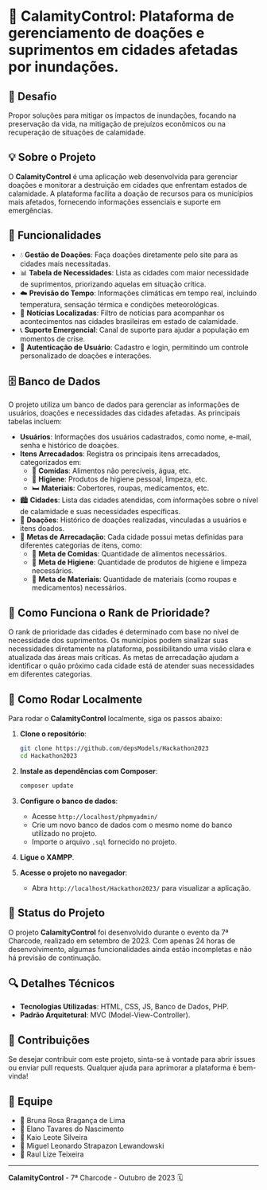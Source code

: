# 🌊 CalamityControl: Plataforma de gerenciamento de doações e suprimentos em cidades afetadas por inundações.

## 📌 Desafio

Propor soluções para mitigar os impactos de inundações, focando na preservação da vida, na mitigação de prejuízos econômicos ou na recuperação de situações de calamidade.

## 💡 Sobre o Projeto

O **CalamityControl** é uma aplicação web desenvolvida para gerenciar doações e monitorar a destruição em cidades que enfrentam estados de calamidade. A plataforma facilita a doação de recursos para os municípios mais afetados, fornecendo informações essenciais e suporte em emergências.

## 🚀 Funcionalidades

- 💧 **Gestão de Doações**: Faça doações diretamente pelo site para as cidades mais necessitadas.
- 📊 **Tabela de Necessidades**: Lista as cidades com maior necessidade de suprimentos, priorizando aquelas em situação crítica.
- ☁️ **Previsão do Tempo**: Informações climáticas em tempo real, incluindo temperatura, sensação térmica e condições meteorológicas.
- 📰 **Notícias Localizadas**: Filtro de notícias para acompanhar os acontecimentos nas cidades brasileiras em estado de calamidade.
- 📞 **Suporte Emergencial**: Canal de suporte para ajudar a população em momentos de crise.
- 🔐 **Autenticação de Usuário**: Cadastro e login, permitindo um controle personalizado de doações e interações.

## 🗄️ Banco de Dados

O projeto utiliza um banco de dados para gerenciar as informações de usuários, doações e necessidades das cidades afetadas. As principais tabelas incluem:

- **Usuários**: Informações dos usuários cadastrados, como nome, e-mail, senha e histórico de doações.
- **Itens Arrecadados**: Registra os principais itens arrecadados, categorizados em:
  - 🍞 **Comidas**: Alimentos não perecíveis, água, etc.
  - 🧼 **Higiene**: Produtos de higiene pessoal, limpeza, etc.
  - 🛏️ **Materiais**: Cobertores, roupas, medicamentos, etc.
- 🏙️ **Cidades**: Lista das cidades atendidas, com informações sobre o nível de calamidade e suas necessidades específicas.
- 💸 **Doações**: Histórico de doações realizadas, vinculadas a usuários e itens doados.
- 🎯 **Metas de Arrecadação**: Cada cidade possui metas definidas para diferentes categorias de itens, como:
  - 🍎 **Meta de Comidas**: Quantidade de alimentos necessários.
  - 🧴 **Meta de Higiene**: Quantidade de produtos de higiene e limpeza necessários.
  - 👕 **Meta de Materiais**: Quantidade de materiais (como roupas e medicamentos) necessários.

## 🎯 Como Funciona o Rank de Prioridade?

O rank de prioridade das cidades é determinado com base no nível de necessidade dos suprimentos. Os municípios podem sinalizar suas necessidades diretamente na plataforma, possibilitando uma visão clara e atualizada das áreas mais críticas. As metas de arrecadação ajudam a identificar o quão próximo cada cidade está de atender suas necessidades em diferentes categorias.

## 🔧 Como Rodar Localmente

Para rodar o **CalamityControl** localmente, siga os passos abaixo:

1. **Clone o repositório**:

   ```sh
   git clone https://github.com/depsModels/Hackathon2023
   cd Hackathon2023
   ```

2. **Instale as dependências com Composer**:

   ```sh
   composer update
   ```

3. **Configure o banco de dados**:

   - Acesse `http://localhost/phpmyadmin/`
   - Crie um novo banco de dados com o mesmo nome do banco utilizado no projeto.
   - Importe o arquivo `.sql` fornecido no projeto.

4. **Ligue o XAMPP**.

5. **Acesse o projeto no navegador**:

   - Abra `http://localhost/Hackathon2023/` para visualizar a aplicação.

## 📌 Status do Projeto

O projeto **CalamityControl** foi desenvolvido durante o evento da 7ª Charcode, realizado em setembro de 2023. Com apenas 24 horas de desenvolvimento, algumas funcionalidades ainda estão incompletas e não há previsão de continuação.

## 🔍 Detalhes Técnicos

- **Tecnologias Utilizadas**: HTML, CSS, JS, Banco de Dados, PHP.
- **Padrão Arquitetural**: MVC (Model-View-Controller).

## 🤝 Contribuições

Se desejar contribuir com este projeto, sinta-se à vontade para abrir issues ou enviar pull requests. Qualquer ajuda para aprimorar a plataforma é bem-vinda!

## 👥 Equipe

- 👤 Bruna Rosa Bragança de Lima
- 👤 Elano Tavares do Nascimento
- 👤 Kaio Leote Silveira
- 👤 Miguel Leonardo Strapazon Lewandowski
- 👤 Raul Lize Teixeira

---

**CalamityControl** - 7ª Charcode - Outubro de 2023 🗓️